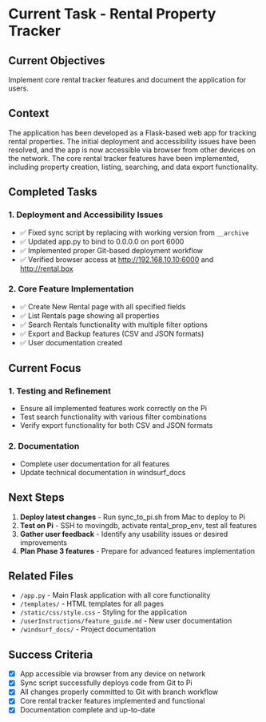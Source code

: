 # Current Task - Rental Property Tracker

## Current Objectives
Implement core rental tracker features and document the application for users.

## Context
The application has been developed as a Flask-based web app for tracking rental properties. The initial deployment and accessibility issues have been resolved, and the app is now accessible via browser from other devices on the network. The core rental tracker features have been implemented, including property creation, listing, searching, and data export functionality.

## Completed Tasks

### 1. Deployment and Accessibility Issues
- ✅ Fixed sync script by replacing with working version from `__archive`
- ✅ Updated app.py to bind to 0.0.0.0 on port 6000
- ✅ Implemented proper Git-based deployment workflow
- ✅ Verified browser access at http://192.168.10.10:6000 and http://rental.box

### 2. Core Feature Implementation
- ✅ Create New Rental page with all specified fields
- ✅ List Rentals page showing all properties
- ✅ Search Rentals functionality with multiple filter options
- ✅ Export and Backup features (CSV and JSON formats)
- ✅ User documentation created

## Current Focus

### 1. Testing and Refinement
- Ensure all implemented features work correctly on the Pi
- Test search functionality with various filter combinations
- Verify export functionality for both CSV and JSON formats

### 2. Documentation
- Complete user documentation for all features
- Update technical documentation in windsurf_docs

## Next Steps

1. **Deploy latest changes** - Run sync_to_pi.sh from Mac to deploy to Pi
2. **Test on Pi** - SSH to movingdb, activate rental_prop_env, test all features
3. **Gather user feedback** - Identify any usability issues or desired improvements
4. **Plan Phase 3 features** - Prepare for advanced features implementation

## Related Files
- `/app.py` - Main Flask application with all core functionality
- `/templates/` - HTML templates for all pages
- `/static/css/style.css` - Styling for the application
- `/userInstructions/feature_guide.md` - New user documentation
- `/windsurf_docs/` - Project documentation

## Success Criteria
- [x] App accessible via browser from any device on network
- [x] Sync script successfully deploys code from Git to Pi
- [x] All changes properly committed to Git with branch workflow
- [x] Core rental tracker features implemented and functional
- [x] Documentation complete and up-to-date
